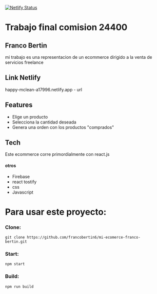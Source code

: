[![Netlify Status](https://api.netlify.com/api/v1/badges/f99af711-2ff3-40b9-9469-6d15d35f678c/deploy-status)](https://app.netlify.com/sites/happy-mclean-a17996/deploys)

# Trabajo final comision 24400
## Franco Bertin

mi trabajo es una representacion de un ecommerce dirigido a la venta de servicios freelance

## Link Netlify

happy-mclean-a17996.netlify.app - url

## Features

- Elige un producto
- Selecciona la cantidad deseada
- Genera una orden con los productos "comprados"


## Tech

Este ecommerce corre primordialmente con react.js

#### otros

- Firebase
- react tostify
- css
- Javascript

# Para usar este proyecto:

### Clone:

````
git clone https://github.com/francobertin6/mi-ecomerce-franco-bertin.git
````

### Start:

````
npm start
````

### Build:

````
npm run build
````

